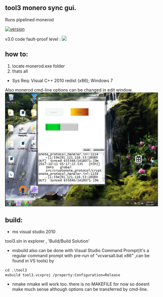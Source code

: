 ## tool3 monero sync gui. 
Runs pipelined monerod
 
[![version](https://img.shields.io/badge/tool3-v3.0-brightgreen.svg)](https://github.com/alexeyneu/tool3/releases/v2.079)

v3.0 code fault-proof level :
 [![ ](https://scan.coverity.com/projects/13991/badge.svg)](https://scan.coverity.com/projects/alexeyneu-tool3)

## how to: 
1. locate monerod.exe folder  
2. thats all

 - Sys Req: 
Visual C++ 2010 redist (x86);
Windows 7    

Also monerod cmd-line options can be changed in edit window.
![Screen1](/screens/Untitled%202.jpg)


## build:
 - ms visual studio 2010

tool3.sln in explorer ,
'Build/Build Solution' 

 - msbuild
 also can be done with Visual Studio Command Prompt(it's a regular  command prompt with pre-run of "vcvarsall.bat x86" ,can be found in VS tools) by
``` 
cd .\tool3
msbuild tool3.vcxproj /property:Configuration=Release  
```
 - nmake
nmake will work too. there is no MAKEFILE for now so doesnt make much sense although options can be transferred by cmd-line.

